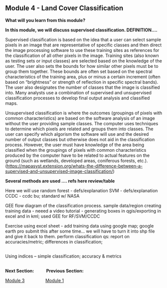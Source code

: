 ## Module 4 - Land Cover Classification

**What will you learn from this module?**

**In this module, we will discuss supervised classification. DEFINITION....**

Supervised classification is based on the idea that a user can select sample pixels in an image that are representative of specific classes and then direct the image processing software to use these training sites as references for the classification of all other pixels in the image. Training sites (also known as testing sets or input classes) are selected based on the knowledge of the user. The user also sets the bounds for how similar other pixels must be to group them together. These bounds are often set based on the spectral characteristics of the training area, plus or minus a certain increment (often based on “brightness” or strength of reflection in specific spectral bands). The user also designates the number of classes that the image is classified into. Many analysts use a combination of supervised and unsupervised classification processes to develop final output analysis and classified maps.

Unsupervised classification is where the outcomes (groupings of pixels with common characteristics) are based on the software analysis of an image without the user providing sample classes. The computer uses techniques to determine which pixels are related and groups them into classes. The user can specify which algorism the software will use and the desired number of output classes but otherwise does not aid in the classification process. However, the user must have knowledge of the area being classified when the groupings of pixels with common characteristics produced by the computer have to be related to actual features on the ground (such as wetlands, developed areas, coniferous forests, etc.). (https://mapasyst.extension.org/whats-the-difference-between-a-supervised-and-unsupervised-image-classification/) 

**Several methods are used .... refs here review/table**

Here we will use
random forest - defs/explanation
SVM - defs/explanation
CCDC - ccdc bu; standard w/ NASA


GEE 
flow diagram of the classification process.
sample data/region
creating training data - neeed a video tutorial  - generating boxes in qgis/exporting in excel and in kml; 
used GEE for RF/SVM/CCDC


Exercise
using excel sheet - add training data using google map; google earth pro
submit this after some time...
we will have to turn it into shp file and give it back to them.
perform classification
qs: report on accuracies/metric; differences in classification;

## 
Using indices – simple classification; accuracy & metrics



##
**Next Section:**&nbsp;&nbsp;&nbsp;&nbsp;&nbsp;&nbsp;&nbsp; &nbsp; **Previous Section:**

<a href="Module 3.md" title="Module 3">Module 3</a> &nbsp; &nbsp; &nbsp; &nbsp; &nbsp; &nbsp; &nbsp; &nbsp; <a href="Module 1.md" title="Module 1">Module 1</a>
